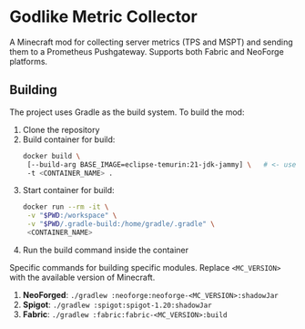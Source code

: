 # Godlike Metric Collector

A Minecraft mod for collecting server metrics (TPS and MSPT) and sending them to a Prometheus Pushgateway. Supports both
Fabric and NeoForge platforms.

## Building

The project uses Gradle as the build system. To build the mod:

1. Clone the repository
2. Build container for build:
   ```bash
   docker build \
    [--build-arg BASE_IMAGE=eclipse-temurin:21-jdk-jammy] \   # <- use specific JDK for minecraft versions 
    -t <CONTAINER_NAME> .
    ```
3. Start container for build:
   ```bash
   docker run --rm -it \
    -v "$PWD:/workspace" \
    -v "$PWD/.gradle-build:/home/gradle/.gradle" \
    <CONTAINER_NAME>
   ```
4. Run the build command inside the container


Specific commands for building specific modules. Replace `<MC_VERSION>` with the available version of Minecraft.
1. **NeoForged**: `./gradlew :neoforge:neoforge-<MC_VERSION>:shadowJar`
2. **Spigot**: `./gradlew :spigot:spigot-1.20:shadowJar`
3. **Fabric**: `./gradlew :fabric:fabric-<MC_VERSION>:build`
